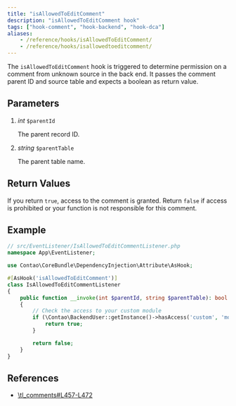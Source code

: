 ```yaml
---
title: "isAllowedToEditComment"
description: "isAllowedToEditComment hook"
tags: ["hook-comment", "hook-backend", "hook-dca"]
aliases:
    - /reference/hooks/isAllowedToEditComment/
    - /reference/hooks/isallowedtoeditcomment/
---
```



The `isAllowedToEditComment` hook is triggered to determine permission on a
comment from unknown source in the back end. It passes the comment parent ID and
source table and expects a boolean as return value.


## Parameters

1. *int* `$parentId`

    The parent record ID.

2. *string* `$parentTable`

    The parent table name.


## Return Values

If you return `true`, access to the comment is granted. Return `false` if access
is prohibited or your function is not responsible for this comment.


## Example


```php
// src/EventListener/IsAllowedToEditCommentListener.php
namespace App\EventListener;

use Contao\CoreBundle\DependencyInjection\Attribute\AsHook;

#[AsHook('isAllowedToEditComment')]
class IsAllowedToEditCommentListener
{
    public function __invoke(int $parentId, string $parentTable): bool
    {
        // Check the access to your custom module
        if (\Contao\BackendUser::getInstance()->hasAccess('custom', 'modules')) {
            return true;
        }

        return false;
    }
}
```


## References

* [\tl_comments#L457-L472](https://github.com/contao/contao/blob/4.7.6/comments-bundle/src/Resources/contao/dca/tl_comments.php#L457-L472)
